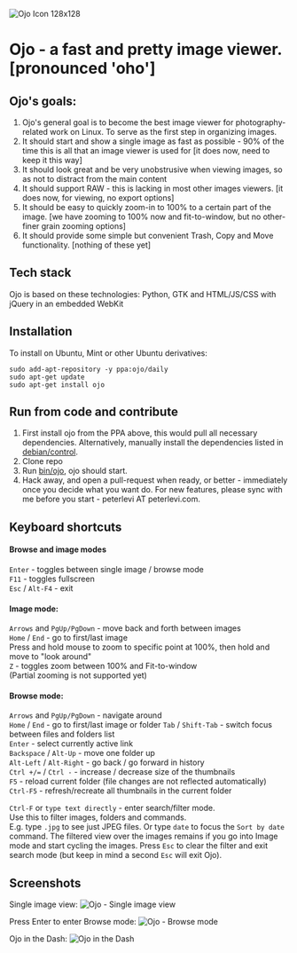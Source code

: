 ![Ojo Icon 128x128](http://i.imgur.com/C8RZmp2.png)

# Ojo - a fast and pretty image viewer. [pronounced 'oho']

## Ojo's goals:

1. Ojo's general goal is to become the best image viewer for photography-related work on Linux. To serve as the first step in organizing images.
2. It should start and show a single image as fast as possible - 90% of the time this is all that an image viewer is used for [it does now, need to keep it this way]
3. It should look great and be very unobstrusive when viewing images, so as not to distract from the main content
4. It should support RAW - this is lacking in most other images viewers. [it does now, for viewing, no export options]
5. It should be easy to quickly zoom-in to 100% to a certain part of the image. [we have zooming to 100% now and fit-to-window, but no other-finer grain zooming options]
6. It should provide some simple but convenient Trash, Copy and Move functionality. [nothing of these yet]

## Tech stack
Ojo is based on these technologies: Python, GTK and HTML/JS/CSS with jQuery in an embedded WebKit

## Installation
To install on Ubuntu, Mint or other Ubuntu derivatives:
```
sudo add-apt-repository -y ppa:ojo/daily
sudo apt-get update
sudo apt-get install ojo
```

## Run from code and contribute
1. First install ojo from the PPA above, this would pull all necessary dependencies. Alternatively, manually install the dependencies listed in [debian/control](debian/control).
2. Clone repo
3. Run [bin/ojo](bin/ojo), ojo should start.
4. Hack away, and open a pull-request when ready, or better - immediately once you decide what you want do. For new features, please sync with me before you start - peterlevi AT peterlevi.com. 

## Keyboard shortcuts

#### Browse and image modes
`Enter` - toggles between single image / browse mode  
`F11` - toggles fullscreen  
`Esc` / `Alt-F4` - exit  

#### Image mode:

`Arrows` and `PgUp/PgDown` - move back and forth between images  
`Home` / `End` - go to first/last image  
Press and hold mouse to zoom to specific point at 100%, then hold and move to "look around"  
`Z` - toggles zoom between 100% and Fit-to-window   
(Partial zooming is not supported yet)  

#### Browse mode:

`Arrows` and `PgUp/PgDown` - navigate around  
`Home` / `End` - go to first/last image or folder
`Tab` / `Shift-Tab` - switch focus between files and folders list   
`Enter` - select currently active link  
`Backspace` / `Alt-Up` - move one folder up  
`Alt-Left` / `Alt-Right` - go back / go forward in history  
`Ctrl +/=` / `Ctrl -` - increase / decrease size of the thumbnails  
`F5` - reload current folder (file changes are not reflected automatically)  
`Ctrl-F5` - refresh/recreate all thumbnails in the current folder  
  
`Ctrl-F` or `type text directly` - enter search/filter mode.  
Use this to filter images, folders and commands.  
E.g. type `.jpg` to see just JPEG files. Or type `date` to focus the `Sort by date` command.
The filtered view over the images remains if you go into Image mode and start cycling the images.
Press `Esc` to clear the filter and exit search mode (but keep in mind a second `Esc` will exit Ojo).

## Screenshots
Single image view:
![Ojo - Single image view](http://i.imgur.com/oa1Dr2I.png)

Press Enter to enter Browse mode:
![Ojo - Browse mode](http://i.imgur.com/fUcbhMY.png)

Ojo in the Dash:
![Ojo in the Dash](http://i.imgur.com/WJZpEkZ.png)



